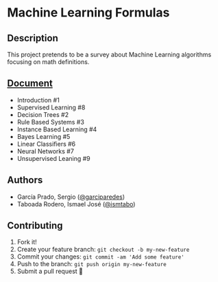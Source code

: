 # Machine Learning Formulas

## Description

This project pretends to be a survey about Machine Learning algorithms focusing on math definitions.

## [Document](document.pdf)
  - Introduction #1
  - Supervised Learning #8
  - Decision Trees #2
  - Rule Based Systems #3
  - Instance Based Learning #4
  - Bayes Learning #5
  - Linear Classifiers #6
  - Neural Networks #7
  - Unsupervised Leaning #9

## Authors
- García Prado, Sergio ([@garciparedes](garciparedes.me))
- Taboada Rodero, Ismael José ([@ismtabo](https://github.com/ismtabo))

## Contributing

1. Fork it!
2. Create your feature branch: `git checkout -b my-new-feature`
3. Commit your changes: `git commit -am 'Add some feature'`
4. Push to the branch: `git push origin my-new-feature`
5. Submit a pull request 🙂
